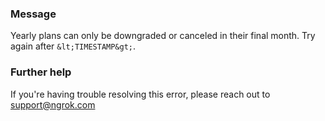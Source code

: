 
### Message
Yearly plans can only be downgraded or canceled in their final month. Try again after `&lt;TIMESTAMP&gt;`.

### Further help
If you're having trouble resolving this error, please reach out to [support@ngrok.com](mailto:support@ngrok.com?subject=Help%20with%20ERR_NGROK_1013)

